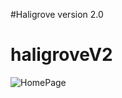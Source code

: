#Haligrove version 2.0
# haligroveV2

![HomePage](https://github.com/flip902/haligrove.com/blob/master/screenshots/edibles.png)

